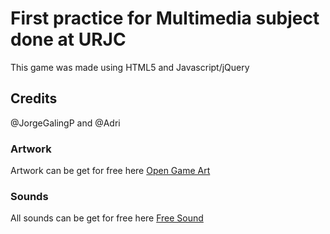 # First practice for Multimedia subject done at URJC

This game was made using HTML5 and Javascript/jQuery

## Credits
@JorgeGalingP and @Adri
### Artwork
Artwork can be get for free here [Open Game Art](opengameart.org)

### Sounds
All sounds can be get for free here [Free Sound](http://www.freesound.org/)
